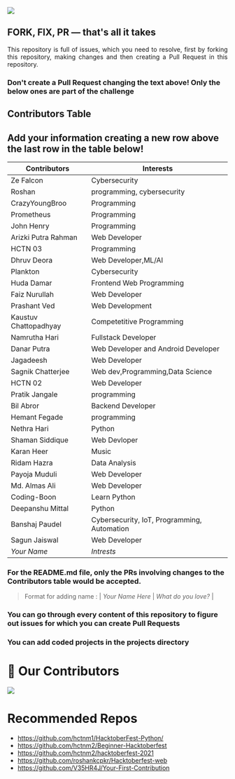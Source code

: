 ![](https://hacktoberfest.digitalocean.com/_nuxt/img/logo-hacktoberfest-full.f42e3b1.svg)

## FORK, FIX, PR — that's all it takes

<p align="justify">This repository is full of issues, which you need to resolve, first by forking this repository, making changes and then creating a Pull Request in this repository. </p>

### Don't create a Pull Request changing the text above! Only the below ones are part of the challenge

## Contributors Table

## Add your information creating a new row above the last row in the table below!

| Contributors          | Interests                                   |
| --------------------- | ------------------------------------------- |
| Ze Falcon             | Cybersecurity                               |
| Roshan                | programming, cybersecurity                  |
| CrazyYoungBroo        | Programming                                 |
| Prometheus            | Programming                                 |
| John Henry            | Programming                                 |
| Arizki Putra Rahman   | Web Developer                               |
| HCTN 03               | Programming                                 |
| Dhruv Deora           | Web Developer,ML/AI                         |
| Plankton              | Cybersecurity                               |
| Huda Damar            | Frontend Web Programming                    |
| Faiz Nurullah         | Web Developer                               |
| Prashant Ved          | Web Development                             |
| Kaustuv Chattopadhyay | Competetitive Programming                   |
| Namrutha Hari         | Fullstack Developer                         |
| Danar Putra           | Web Developer and Android Developer         |
| Jagadeesh             | Web Developer                               |
| Sagnik Chatterjee     | Web dev,Programming,Data Science            |
| HCTN 02               | Web Developer                               |
| Pratik Jangale        | programming                                 |
| Bil Abror             | Backend Developer                           |
| Hemant Fegade         | programming                                 |
| Nethra Hari           | Python                                      |
| Shaman Siddique       | Web Devloper                                |
| Karan Heer            | Music                                       |
| Ridam Hazra           | Data Analysis                               |
| Payoja Muduli         | Web Developer                               |
| Md. Almas Ali         | Web Developer                               |
| Coding-Boon           | Learn Python                                |
| Deepanshu Mittal      | Python                                      |
| Banshaj Paudel        | Cybersecurity, IoT, Programming, Automation |
| Sagun Jaiswal         | Web Developer                               |
| _Your Name_           | _Intrests_                                  |

### For the README.md file, only the PRs involving changes to the Contributors table would be accepted.

> Format for adding name : | _Your Name Here_ | _What do you love?_ |

### You can go through every content of this repository to figure out issues for which you can create Pull Requests

### You can add coded projects in the projects directory

# :handshake: Our Contributors

<a href="https://github.com/hctnm1/HacktoberFest-2021/graphs/contributors">
  <img src="https://contrib.rocks/image?repo=hctnm1/HacktoberFest-2021" />
</a>

# Recommended Repos

- <https://github.com/hctnm1/HacktoberFest-Python/>
- <https://github.com/hctnm2/Beginner-Hacktoberfest>
- <https://github.com/hctnm2/hacktoberfest-2021>
- <https://github.com/roshankcpkr/Hacktoberfest-web>
- <https://github.com/V35HR4J/Your-First-Contribution>
